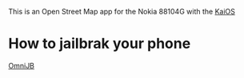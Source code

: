 This is an Open Street Map app for the Nokia 88104G with the [KaiOS](https://www.kaiostech.com/) 

# How to jailbrak your phone
[OmniJB](http://omnijb.831337.xyz/)

